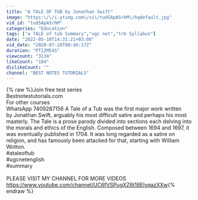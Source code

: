 ```yaml
---
title: "A TALE OF TUB by Jonathan Swift"
image: "https:\/\/i.ytimg.com\/vi\/tudSApA5rhM\/hqdefault.jpg"
vid_id: "tudSApA5rhM"
categories: "Education"
tags: ["a TALE of tub Summary","ugc net","trb Syllabus"]
date: "2022-05-10T14:31:21+03:00"
vid_date: "2020-07-28T00:46:17Z"
duration: "PT12M54S"
viewcount: "3134"
likeCount: "104"
dislikeCount: ""
channel: "BEST NOTES TUTORIALS"
---
```

{% raw %}Join free test series <br />Bestnotestutorials.com<br />For other courses <br />WhatsApp 7409287156 A Tale of a Tub was the first major work written by Jonathan Swift, arguably his most difficult satire and perhaps his most masterly. The Tale is a prose parody divided into sections each delving into the morals and ethics of the English. Composed between 1694 and 1697, it was eventually published in 1704. It was long regarded as a satire on religion, and has famously been attacked for that, starting with William Wotton.<br />#ataleoftub<br />#ugcnetenglish<br />#summary<br /><br />PLEASE VISIT MY CHANNEL FOR MORE VIDEOS<br /><a rel="nofollow" target="blank" href="https://www.youtube.com/channel/UC6fVSPugXZ6t18EIyqazXXw">https://www.youtube.com/channel/UC6fVSPugXZ6t18EIyqazXXw</a>{% endraw %}
